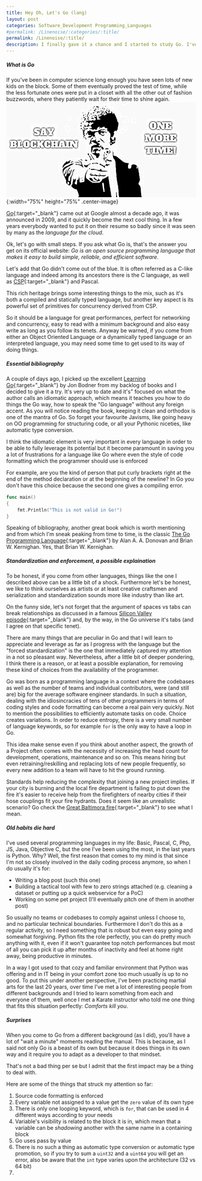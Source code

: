 ```yaml
---
title: Hey Oh, Let's Go (lang)
layout: post
categories: Software_Development Programming_Languages
#permalink: /Linenoise/:categories/:title/
permalink: /Linenoise/:title/
description: I finally gave it a chance and I started to study Go. I've been programming more or less continuously for the latest 20 years or so and thus I gathered some experience with various programming languages. Yet Go felt different from the first impact, here are the first few things that struck me. 
---
```


##### What is Go
If you've been in computer science long enough you have seen lots of new kids on the block. Some of them eventually proved the test of time, while the less fortunate ones were put in a closet with all the other out of fashion buzzwords, where they patiently wait for their time to shine again.
![I double dare you](/images/blockchain.jpg){:width="75%" height="75%" .center-image}

[Go](https://golang.org/){:target="_blank"} came out at Google almost a decade ago, it was announced in 2009, and it quickly become the next cool thing. In a few years everybody wanted to put it on their resume so badly since it was seen by many as the *language for the cloud*.

Ok, let's go with small steps.
If you ask what Go is, that's the answer you get on its official website: *Go is an open source programming language that makes it easy to build simple, reliable, and efficient software*. 

Let's add that Go didn't come out of the blue. It is often referred as a C-like language and indeed among its ancestors there is the C language, as well as [CSP](https://en.wikipedia.org/wiki/Communicating_sequential_processes){:target="_blank"} and Pascal.

This rich heritage brings some interesting things to the mix, such as it's both a compiled and statically typed language, but another key aspect is its powerful set of primitives for concurrency derived from CSP. 

So it should be a language for great performances, perfect for networking and concurrency, easy to read with a minimum background and also easy write as long as you follow its tenets.
Anyway be warned, if you come from either an Object Oriented Language or a dynamically typed language or an interpreted language, you may need some time to get used to its way of doing things.

##### Essential bibliography
A couple of days ago, I picked up the excellent [Learning Go](https://www.oreilly.com/library/view/learning-go/9781492077206/){:target="_blank"} by Jon Bodner from my backlog of books and I decided to give it a try. It's very up to date and it's" focused on what the author calls an idiomatic approach, which means it teaches you how to do things the Go way, how to speak the "Go language" without any foreign accent. As you will notice reading the book, keeping it clean and orthodox is one of the mantra of Go. So forget your favourite Javisms, like going heavy on OO programming for structuring code, or all your Pythonic niceties, like automatic type conversion.

I think the idiomatic element is very important in every language in order to be able to fully leverage its potential but it become paramount in saving you a lot of frustrations for a language like Go where even the style of code formatting which the programmer should use is enforced

For example, are you the kind of person that put curly brackets right at the end of the method declaration or at the beginning of the newline? In Go you don't have this choice because the second one gives a compiling error. 

```go
func main()
{
    fmt.Println("This is not valid in Go!")
}
```

Speaking of bibliography, another great book which is worth mentioning and from which I'm sneak peaking from time to time, is the classic [The Go Programming Language](https://www.gopl.io/){:target="_blank"} by Alan A. A. Donovan and Brian W. Kernighan. Yes, that Brian W. Kernighan.

##### Standardization and enforcement, a possible explaination
To be honest, if you come from other languages, things like the one I described above can be a little bit of a shock. Furthermore let's be honest, we like to think ourselves as artists or at least creative craftsmen and serialization and standardization sounds more like industry than like art.

On the funny side, let's not forget that the argument of spaces vs tabs can break relationships as discussed in a famous [Silicon Valley episode](https://www.imdb.com/title/tt5218484/){:target="_blank"} and, by the way, in the Go universe it's tabs (and I agree on that specific tenet).

There are many things that are peculiar in Go and that I will learn to appreciate and leverage as far as I progress with the language but the "forced standardization" is the one that immediately captured my attention in a not so pleasant way. Nevertheless, after a little bit of deeper pondering, I think there is a reason, or at least a possible explanation, for removing these kind of choices from the availability of the programmer. 

Go was born as a programming language in a context where the codebases as well as the number of teams and individual contributors, were (and still are) big for the average software engineer standards. 
In such a situation, dealing with the idiosincracies of tens of other programmers in terms of coding styles and code formatting can become a real pain very quickly. Not to mention the possibilities to efficiently automate tasks on code. Choice creates variations.
In order to reduce entropy, there is a very small number of language keywords, so for example `for` is the only way to have a loop in Go.

This idea make sense even if you think about another aspect, the growth of a Project often comes with the necessity of increasing the head count for development, operations, maintenance and so on. This means hiring but even retraining/reskilling and replacing lots of new people frequently, so every new addition to a team will have to hit the ground running.

Standards help reducing the complexity that joining a new project implies. If your city is burning and the local fire department is failing to put down the fire it's easier to receive help from the firefighters of nearby cities if their hose couplings fit your fire hydrants. Does it seem like an unrealistic scenario? Go check the [Great Baltimora fire](https://en.wikipedia.org/wiki/Great_Baltimore_Fire){:target="_blank"} to see what I mean.

##### Old habits die hard
I've used several programming languages in my life: Basic, Pascal, C, Php, JS, Java, Objective C, but the one I've been using the most, in the last years is Python. 
Why? Well, the first reason that comes to my mind is that since I'm not so closely involved in the daily coding process anymore, so when I do usually it's for:
- Writing a blog post (such this one)
- Building a tactical tool with few to zero strings attached (e.g. cleaning a dataset or putting up a quick webservice for a PoC)
- Working on some pet project (I'll eventually pitch one of them in another post)

So usually no teams or codebases to comply against unless I choose to, and no particular technical boundaries.
Furthermore I don't do this as a regular activity, so I need something that is robust but even easy going and somewhat forgiving.
Python fits the role perfectly, you can do pretty much anything with it, even if it won't guarantee top notch performances but most of all you can pick it up after months of inactivity and feel at home right away, being productive in minutes.

In a way I got used to that cozy and familiar environment that Python was offering and in IT being in your comfort zone too much usually is up to no good. To put this under another perspective, I've been practicing martial arts for the last 20 years, over time I've met a lot of interesting people from different backgrounds and I tried to learn something from each and everyone of them, well once I met a Karate instructor who told me one thing that fits this situation perfectly: *Comforts kill you*. 

##### Surprises
When you come to Go from a different background (as I did), you'll have a lot of "wait a minute" moments reading the manual. This is because, as I said not only Go is a beast of its own but because it does things in its own way and it require you to adapt as a developer to that mindset.

That's not a bad thing per se but I admit that the first impact may be a thing to deal with.

Here are some of the things that struck my attention so far:
1. Source code formatting is enforced
2. Every variable not assigned to a value get the `zero` value of its own type
3. There is only one looping keyword, which is `for`, that can be used in 4 different ways according to your needs   
4. Variable's visibility is related to the block it is in, which mean that a variable can be *shadowing* another with the same name in a containing block
5. Go uses pass by value
6. There is no such a thing as automatic type conversion or automatic type promotion, so if you try to sum a `uint32` and a `uint64` you will get an error, also be aware that the `int` type varies upon the architecture (32 vs 64 bit)
7.  